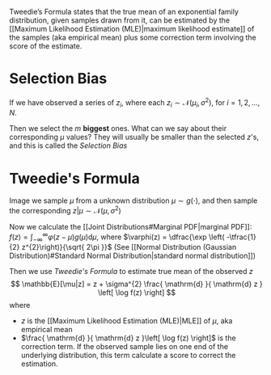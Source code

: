 Tweedie’s Formula states that the true mean of an exponential family distribution, given samples drawn from it, can be estimated by the [[Maximum Likelihood Estimation (MLE)|maximum likelihood estimate]] of the samples (aka empirical mean) plus some correction term involving the score of the estimate.

# Selection Bias
If we have observed a series of $z_i$, where each $z_i \sim \mathcal N(\mu_i, \sigma^{2})$, for $i = 1,2, \ldots ,N$.

Then we select the $m$ **biggest** ones. What can we say about their corresponding $\mu$ values? They will usually be smaller than the selected $z$'s, and this is called the *Selection Bias*
# Tweedie's Formula
Image we sample $\mu$ from a unknown distribution $\mu \sim g(\cdot)$, and then sample the corresponding $z | \mu \sim \mathcal N(\mu, \sigma^{2})$

Now we calculate the [[Joint Distributions#Marginal PDF|marginal PDF]]: $f(z) = \int_{-\infty}^\infty \varphi(z-\mu)g(\mu) \mathrm{d}\mu$, where $\varphi(z) = \dfrac{\exp \left( -\tfrac{1}{2} z^{2}\right)}{\sqrt{ 2\pi }}$ (See [[Normal Distribution (Gaussian Distribution)#Standard Normal Distribution|standard normal distribution]])

Then we use *Tweedie's Formula* to estimate true mean of the observed $z$
$$
\mathbb{E}[\mu|z] = z + \sigma^{2} \frac{ \mathrm{d}  }{ \mathrm{d} z } \left[ \log f(z) \right] 
$$
where
- $z$ is the [[Maximum Likelihood Estimation (MLE)|MLE]] of $\mu$, aka empirical mean
- $\frac{ \mathrm{d}  }{ \mathrm{d} z }\left[ \log f(z) \right]$ is the correction term. If the observed sample lies on one end of the underlying distribution, this term calculate a score to correct the estimation.


